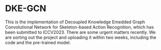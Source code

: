 # DKE-GCN
This is the implementation of Decoupled Knowledge Emedded Graph Convolutional Network for Skeleton-based Action Recognition, which has been submitted to ICCV2023. There are some urgent matters recently. We are sorting out the project and uploading it within two weeks, including the code and the pre-trained model.
